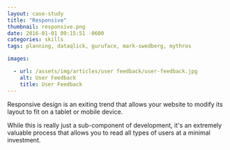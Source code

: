 ```yaml
---
layout: case-study
title: "Responsive"
thumbnail: responsive.png
date: 2016-01-01 09:15:51 -0600
categories: skills
tags: planning, dataqlick, guruface, mark-swedberg, mythros

images:

  - url: /assets/img/articles/user feedback/user-feedback.jpg
    alt: User Feedback
    title: User Feedback
---
```


<p>Responsive design is an exiting trend that allows your website to modify its layout to fit on a tablet or mobile device.</p>
<p>While this is really just a sub-component of development, it's an extremely valuable process that allows you to read all types of users at a minimal investment.</p>
